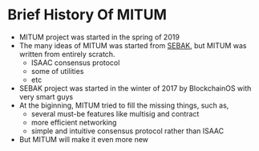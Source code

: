 # Brief History Of MITUM

* MITUM project was started in the spring of 2019
* The many ideas of MITUM was started from [SEBAK](https://github.com/bosnet/sebak), but MITUM was written from entirely scratch.
    - ISAAC consensus protocol
    - some of utilities
    - etc
* SEBAK project was started in the winter of 2017 by BlockchainOS with very smart guys
* At the biginning, MITUM tried to fill the missing things, such as,
    - several must-be features like multisig and contract
    - more efficient networking
    - simple and intuitive consensus protocol rather than ISAAC
* But MITUM will make it even more new

